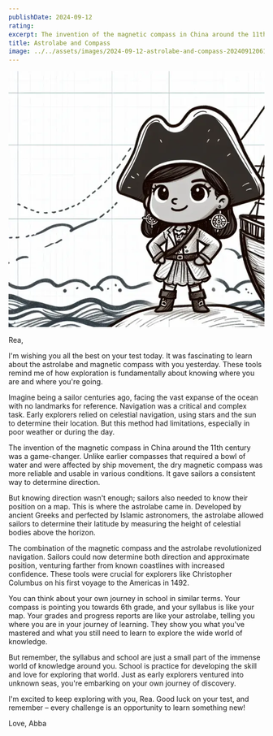 ```yaml
---
publishDate: 2024-09-12
rating:
excerpt: The invention of the magnetic compass in China around the 11th century was a game-changer, giving sailors a consistent way to determine direction.
title: Astrolabe and Compass
image: ../../assets/images/2024-09-12-astrolabe-and-compass-20240912061120449.webp
---
```


![center|300](../../assets/images/2024-09-12-astrolabe-and-compass-20240912061120449.webp)

Rea,

I'm wishing you all the best on your test today. It was fascinating to learn about the astrolabe and magnetic compass with you yesterday. These tools remind me of how exploration is fundamentally about knowing where you are and where you're going.

Imagine being a sailor centuries ago, facing the vast expanse of the ocean with no landmarks for reference. Navigation was a critical and complex task. Early explorers relied on celestial navigation, using stars and the sun to determine their location. But this method had limitations, especially in poor weather or during the day.

The invention of the magnetic compass in China around the 11th century was a game-changer. Unlike earlier compasses that required a bowl of water and were affected by ship movement, the dry magnetic compass was more reliable and usable in various conditions. It gave sailors a consistent way to determine direction.

But knowing direction wasn't enough; sailors also needed to know their position on a map. This is where the astrolabe came in. Developed by ancient Greeks and perfected by Islamic astronomers, the astrolabe allowed sailors to determine their latitude by measuring the height of celestial bodies above the horizon.

The combination of the magnetic compass and the astrolabe revolutionized navigation. Sailors could now determine both direction and approximate position, venturing farther from known coastlines with increased confidence. These tools were crucial for explorers like Christopher Columbus on his first voyage to the Americas in 1492.

You can think about your own journey in school in similar terms. Your compass is pointing you towards 6th grade, and your syllabus is like your map. Your grades and progress reports are like your astrolabe, telling you where you are in your journey of learning. They show you what you've mastered and what you still need to learn to explore the wide world of knowledge.

But remember, the syllabus and school are just a small part of the immense world of knowledge around you. School is practice for developing the skill and love for exploring that world. Just as early explorers ventured into unknown seas, you're embarking on your own journey of discovery.

I'm excited to keep exploring with you, Rea. Good luck on your test, and remember – every challenge is an opportunity to learn something new!

Love,
Abba
